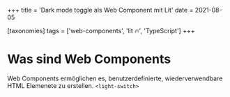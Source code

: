 +++
title = 'Dark mode toggle als Web Component mit Lit'
date = 2021-08-05

[taxonomies]
tags = ['web-components', 'lit 🔥', 'TypeScript']
+++

<script>
    const body = document.querySelector('body');

    body.addEventListener('click', () => {
        body.classList.toggle('dark');
    })
</script>

# Was sind Web Components

Web Components ermöglichen es, benutzerdefinierte, wiederverwendbare HTML Elemenete zu erstellen.
`<light-switch>`

<!-- more -->